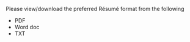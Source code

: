 
Please view/download the preferred Résumé format from the following

 - PDF
 - Word doc
 - TXT
 
 

